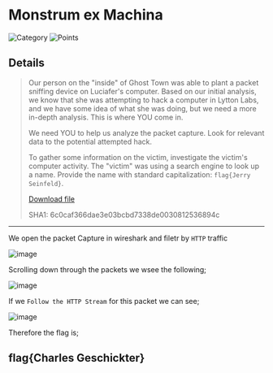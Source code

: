 # Monstrum ex Machina
![Category](http://img.shields.io/badge/Category-Traffic_Analysis-orange?style=for-the-badge) ![Points](http://img.shields.io/badge/Points-30-brightgreen?style=for-the-badge)

## Details

> Our person on the "inside" of Ghost Town was able to plant a packet sniffing device on Luciafer's computer. Based on our initial analysis, we know that she was attempting to hack a computer in Lytton Labs, and we have some idea of what she was doing, but we need a more in-depth analysis. This is where YOU come in.
> 
> We need YOU to help us analyze the packet capture. Look for relevant data to the potential attempted hack.
> 
> To gather some information on the victim, investigate the victim's computer activity. The "victim" was using a search engine to look up a name. Provide the name with standard capitalization: `flag{Jerry Seinfeld}`.
> 
> [Download file](https://tinyurl.com/35a45kc3)
> 
> SHA1: 6c0caf366dae3e03bcbd7338de0030812536894c
---

We open the packet Capture in wireshark and filetr by `HTTP` traffic

![image](https://user-images.githubusercontent.com/73170900/137827880-bf2cba4b-d515-4b2a-82b2-d376a2727238.png)

Scrolling down through the packets we wsee the following;

![image](https://user-images.githubusercontent.com/73170900/137827708-f7015399-4bde-4588-9db2-1e3b645c6692.png)

If we `Follow the HTTP Stream` for this packet we can see;

![image](https://user-images.githubusercontent.com/73170900/137827784-86b1adbe-792f-4f2e-a58d-d664c27fa9e1.png)

Therefore the flag is;

## flag{Charles Geschickter}
